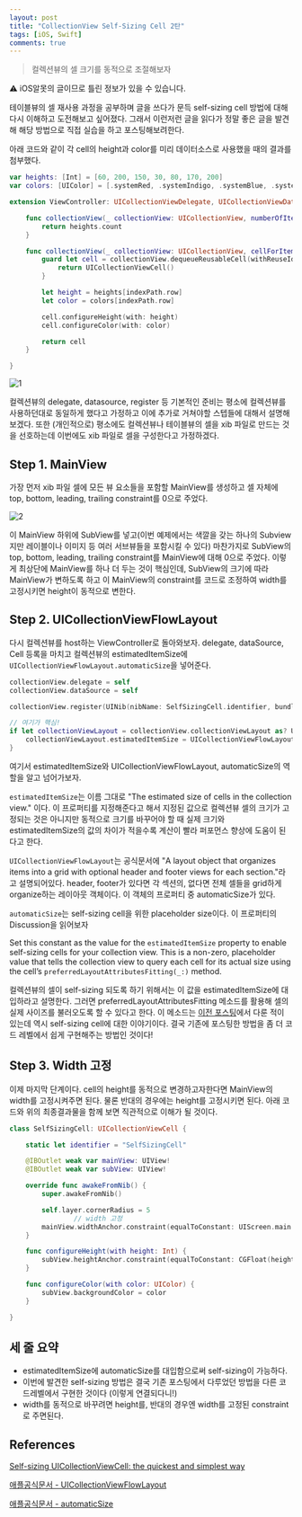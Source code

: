 ```yaml
---
layout: post
title: "CollectionView Self-Sizing Cell 2탄"
tags: [iOS, Swift]
comments: true
---
```


> 컬렉션뷰의 셀 크기를 동적으로 조절해보자  

⚠ iOS알못의 글이므로 틀린 정보가 있을 수 있습니다.  

테이블뷰의 셀 재사용 과정을 공부하며 글을 쓰다가 문득 self-sizing cell 방법에 대해 다시 이해하고 도전해보고 싶어졌다. 그래서 이런저런 글을 읽다가 정말 좋은 글을 발견해 해당 방법으로 직접 실습을 하고 포스팅해보려한다.

아래 코드와 같이 각 cell의 height과 color를 미리 데이터소스로 사용했을 때의 결과를 첨부했다.

```swift
var heights: [Int] = [60, 200, 150, 30, 80, 170, 200]
var colors: [UIColor] = [.systemRed, .systemIndigo, .systemBlue, .systemTeal, .systemYellow, .cyan, .brown]
```

```swift
extension ViewController: UICollectionViewDelegate, UICollectionViewDataSource {

    func collectionView(_ collectionView: UICollectionView, numberOfItemsInSection section: Int) -> Int {
        return heights.count
    }

    func collectionView(_ collectionView: UICollectionView, cellForItemAt indexPath: IndexPath) -> UICollectionViewCell {
        guard let cell = collectionView.dequeueReusableCell(withReuseIdentifier: SelfSizingCell.identifier, for: indexPath) as? SelfSizingCell else {
            return UICollectionViewCell()
        }

        let height = heights[indexPath.row]
        let color = colors[indexPath.row]

        cell.configureHeight(with: height)
        cell.configureColor(with: color)

        return cell
    }

}
```
![1](https://user-images.githubusercontent.com/35067611/105681801-f6e3e280-5f34-11eb-8a12-519188629e7a.png)

컬렉션뷰의 delegate, datasource, register 등 기본적인 준비는 평소에 컬렉션뷰를 사용하던대로 동일하게 했다고 가정하고 이에 추가로 거쳐야할 스텝들에 대해서 설명해보겠다. 또한 (개인적으로) 평소에도 컬렉션뷰나 테이블뷰의 셀을 xib 파일로 만드는 것을 선호하는데 이번에도 xib 파일로 셀을 구성한다고 가정하겠다.

## Step 1. MainView

가장 먼저 xib 파일 셀에 모든 뷰 요소들을 포함할 MainView를 생성하고 셀 자체에 top, bottom, leading, trailing constraint를 0으로 주었다.

![2](https://user-images.githubusercontent.com/35067611/105681815-fba89680-5f34-11eb-82ed-4655672ad661.png)

이 MainView 하위에 SubView를 넣고(이번 예제에서는 색깔을 갖는 하나의 Subview지만 레이블이나 이미지 등 여러 서브뷰들을 포함시킬 수 있다) 마찬가지로 SubView의 top, bottom, leading, trailing constraint를 MainView에 대해 0으로 주었다. 이렇게 최상단에 MainView를 하나 더 두는 것이 핵심인데, SubView의 크기에 따라 MainView가 변하도록 하고 이 MainView의 constraint를 코드로 조정하여 width를 고정시키면 height이 동적으로 변한다.

## Step 2. UICollectionViewFlowLayout

다시 컬렉션뷰를 host하는 ViewController로 돌아와보자. delegate, dataSource, Cell 등록을 마치고 컬렉션뷰의 estimatedItemSize에 `UICollectionViewFlowLayout.automaticSize`을 넣어준다.

```swift
collectionView.delegate = self
collectionView.dataSource = self

collectionView.register(UINib(nibName: SelfSizingCell.identifier, bundle: nil), forCellWithReuseIdentifier: SelfSizingCell.identifier)

// 여기가 핵심!
if let collectionViewLayout = collectionView.collectionViewLayout as? UICollectionViewFlowLayout {
    collectionViewLayout.estimatedItemSize = UICollectionViewFlowLayout.automaticSize
}
```

여기서 estimatedItemSize와 UICollectionViewFlowLayout, automaticSize의 역할을 알고 넘어가보자.

`estimatedItemSize`는 이름 그대로 "The estimated size of cells in the collection view." 이다. 이 프로퍼티를 지정해준다고 해서 지정된 값으로 컬렉션뷰 셀의 크기가 고정되는 것은 아니지만 동적으로 크기를 바꾸어야 할 때 실제 크기와 estimatedItemSize의 값의 차이가 적을수록 계산이 빨라 퍼포먼스 향상에 도움이 된다고 한다.

`UICollectionViewFlowLayout`는 공식문서에 "A layout object that organizes items into a grid with optional header and footer views for each section."라고 설명되어있다. header, footer가 있다면 각 섹션의, 없다면 전체 셀들을 grid하게 organize하는 레이아웃 객체이다. 이 객체의 프로퍼티 중 automaticSize가 있다.

`automaticSize`는 self-sizing cell을 위한 placeholder size이다. 이 프로퍼티의 Discussion을 읽어보자

Set this constant as the value for the `estimatedItemSize` property to enable self-sizing cells for your collection view. This is a non-zero, placeholder value that tells the collection view to query each cell for its actual size using the cell’s `preferredLayoutAttributesFitting(_:)` method.

컬렉션뷰의 셀이 self-sizing 되도록 하기 위해서는 이 값을 estimatedItemSize에 대입하라고 설명한다. 그러면 preferredLayoutAttributesFitting 메소드를 활용해 셀의 실제 사이즈를 불러오도록 할 수 있다고 한다. 이 메소드는 [이전 포스팅](https://sihyungyou.github.io/iOS-collectionView-selfsizing-cell/)에서 다룬 적이 있는데 역시 self-sizing cell에 대한 이야기이다. 결국 기존에 포스팅한 방법을 좀 더 코드 레벨에서 쉽게 구현해주는 방법인 것이다!

## Step 3. Width 고정

이제 마지막 단계이다. cell의 height를 동적으로 변경하고자한다면 MainView의 width를 고정시켜주면 된다. 물론 반대의 경우에는 height를 고정시키면 된다. 아래 코드와 위의 최종결과물을 함께 보면 직관적으로 이해가 될 것이다.

```swift
class SelfSizingCell: UICollectionViewCell {

    static let identifier = "SelfSizingCell"

    @IBOutlet weak var mainView: UIView!
    @IBOutlet weak var subView: UIView!

    override func awakeFromNib() {
        super.awakeFromNib()

        self.layer.cornerRadius = 5
				// width 고정
        mainView.widthAnchor.constraint(equalToConstant: UIScreen.main.bounds.size.width - 40).isActive = true
    }

    func configureHeight(with height: Int) {
        subView.heightAnchor.constraint(equalToConstant: CGFloat(height)).isActive = true
    }

    func configureColor(with color: UIColor) {
        subView.backgroundColor = color
    }

}
```

## 세 줄 요약

- estimatedItemSize에 automaticSize를 대입함으로써 self-sizing이 가능하다.
- 이번에 발견한 self-sizing 방법은 결국 기존 포스팅에서 다루었던 방법을 다른 코드레벨에서 구현한 것이다 (이렇게 연결되다니!)
- width를 동적으로 바꾸려면 height를, 반대의 경우엔 width를 고정된 constraint로 주면된다.

## References

[Self-sizing UICollectionViewCell: the quickest and simplest way](https://medium.com/@giusecapo/self-sizing-uicollectionviewcell-the-quickest-and-simplest-way-94e8d1c89594)

[애플공식문서 - UICollectionViewFlowLayout](https://developer.apple.com/documentation/uikit/uicollectionviewflowlayout)

[애플공식문서 - automaticSize](https://developer.apple.com/documentation/uikit/uicollectionviewflowlayout/1779556-automaticsize)
